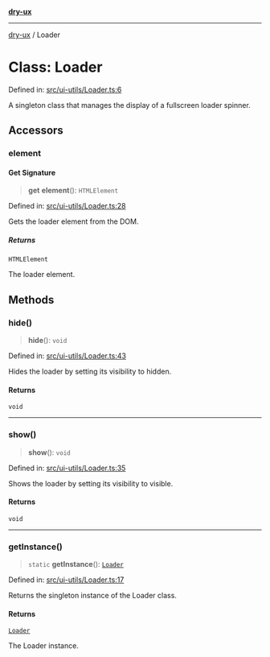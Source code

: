 [**dry-ux**](../README.md)

***

[dry-ux](../globals.md) / Loader

# Class: Loader

Defined in: [src/ui-utils/Loader.ts:6](https://github.com/navedr/dry-ux/blob/b8fe047776f9e9943b5ac8e30a3dd152faaba227/src/ui-utils/Loader.ts#L6)

A singleton class that manages the display of a fullscreen loader spinner.

## Accessors

### element

#### Get Signature

> **get** **element**(): `HTMLElement`

Defined in: [src/ui-utils/Loader.ts:28](https://github.com/navedr/dry-ux/blob/b8fe047776f9e9943b5ac8e30a3dd152faaba227/src/ui-utils/Loader.ts#L28)

Gets the loader element from the DOM.

##### Returns

`HTMLElement`

The loader element.

## Methods

### hide()

> **hide**(): `void`

Defined in: [src/ui-utils/Loader.ts:43](https://github.com/navedr/dry-ux/blob/b8fe047776f9e9943b5ac8e30a3dd152faaba227/src/ui-utils/Loader.ts#L43)

Hides the loader by setting its visibility to hidden.

#### Returns

`void`

***

### show()

> **show**(): `void`

Defined in: [src/ui-utils/Loader.ts:35](https://github.com/navedr/dry-ux/blob/b8fe047776f9e9943b5ac8e30a3dd152faaba227/src/ui-utils/Loader.ts#L35)

Shows the loader by setting its visibility to visible.

#### Returns

`void`

***

### getInstance()

> `static` **getInstance**(): [`Loader`](Loader.md)

Defined in: [src/ui-utils/Loader.ts:17](https://github.com/navedr/dry-ux/blob/b8fe047776f9e9943b5ac8e30a3dd152faaba227/src/ui-utils/Loader.ts#L17)

Returns the singleton instance of the Loader class.

#### Returns

[`Loader`](Loader.md)

The Loader instance.
